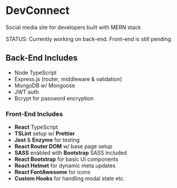 # DevConnect

Social media site for developers built with MERN stack

STATUS: Currently working on back-end. Front-end is still pending

## Back-End Includes

- Node TypeScript
- Express.js (router, middleware & validation)
- MongoDB w/ Mongoose
- JWT auth
- Bcrypt for password encryption

### Front-End Includes

- **React** TypeScript
- **TSLint** setup w/ **Prettier**
- **Jest** & **Enzyme** for testing
- **React Router DOM** w/ base page setup
- **SASS** enabled with **Bootstrap** SASS included
- **React Bootstrap** for basic UI components
- **React Helmet** for dynamic meta updates
- **React FontAwesome** for icons
- **Custom Hooks** for handling modal state etc.

